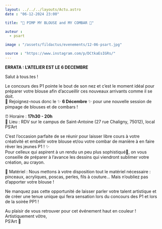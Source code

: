 ```yaml
---
layout: ../../../layouts/Actu.astro
date : "06-12-2024 23:00"

title: "🎨 PIMP MY BLOUSE and MY COMBAR 🎨"

auteur :
  - psart

image : "/assets/fildactus/evenements/12-06-psart.jpg"

source : "https://www.instagram.com/p/DCtkaEsIGRs/"
---
```


__ERRATA : L’ATELIER EST LE 6 DECEMBRE__

Salut à tous.tes !

Le concours des P1 pointe le bout de son nez et c’est le moment idéal pour préparer votre blouse afin d’accueillir ces nouveaux arrivants comme il se doit.  
💫 Rejoignez-nous donc le ✨ __6 Décembre__ ✨ pour une nouvelle session de pimpage de blouses et de combars !

⏰ Horaire : __17h30 - 20h__  
📍 Lieu : RDV sur le campus de Saint-Antoine (27 rue Chaligny, 75012), local PS’Art

C’est l’occasion parfaite de se réunir pour laisser libre cours à votre créativité et embellir votre blouse et/ou votre combar de manière à en faire rêver les jeunes P1 ! ✨  
Pour celleux qui aspirent à un rendu un peu plus sophistiqué💅, on vous conseille de préparer à l’avance les dessins qui viendront sublimer votre création, au crayon.

🎨 Matériel : Nous mettons à votre disposition tout le matériel nécessaire : pinceaux, acryliques, poscas, perles, fils à couture... Mais n’oubliez pas d’apporter votre blouse !

Ne manquez pas cette opportunité de laisser parler votre talent artistique et de créer une tenue unique qui fera sensation lors du concours des P1 et lors de la soirée PP1 !  

Au plaisir de vous retrouver pour cet événement haut en couleur !  
Artistiquement vôtre,  
PS’Art 🦜